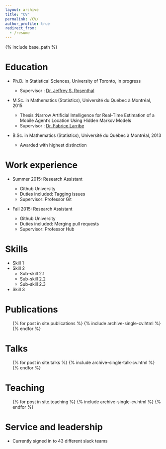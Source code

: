 ```yaml
---
layout: archive
title: "CV"
permalink: /CV/
author_profile: true
redirect_from:
  - /resume
---
```


{% include base_path %}

Education
======

* Ph.D. in Statistical Sciences, University of Toronto, In progress
  * Supervisor : [Dr. Jeffrey S. Rosenthal](http://probability.ca/jeff/)

* M.Sc. in Mathematics (Statistics), Université du Québec à Montréal, 2015
  * Thesis :Narrow Artificial Intelligence for Real-Time Estimation of a Mobile Agent’s Location Using Hidden Markov Models
  * Supervisor : [Dr. Fabrice Larribe](http://fabricelarribe.uqam.ca)

* B.Sc. in Mathematics (Statistics), Université du Québec à Montréal, 2013
  * Awarded with highest distinction

Work experience
======
* Summer 2015: Research Assistant
  * Github University
  * Duties included: Tagging issues
  * Supervisor: Professor Git

* Fall 2015: Research Assistant
  * Github University
  * Duties included: Merging pull requests
  * Supervisor: Professor Hub
  
Skills
======
* Skill 1
* Skill 2
  * Sub-skill 2.1
  * Sub-skill 2.2
  * Sub-skill 2.3
* Skill 3

Publications
======
  <ul>{% for post in site.publications %}
    {% include archive-single-cv.html %}
  {% endfor %}</ul>
  
Talks
======
  <ul>{% for post in site.talks %}
    {% include archive-single-talk-cv.html %}
  {% endfor %}</ul>
  
Teaching
======
  <ul>{% for post in site.teaching %}
    {% include archive-single-cv.html %}
  {% endfor %}</ul>
  
Service and leadership
======
* Currently signed in to 43 different slack teams
